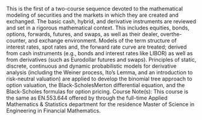 This is the first of a two-course sequence devoted to the mathematical modeling of securities and the markets in which they are created and exchanged. The basic cash, hybrid, and derivative instruments are reviewed and set in a rigorous mathematical context. This includes equities, bonds, options, forwards, futures, and swaps, as well as their dealer, overthe-counter, and exchange environment. Models of the term structure of interest rates, spot rates and, the forward rate curve are treated; derived from cash instruments (e.g., bonds and interest rates like LIBOR) as well as from derivatives (such as Eurodollar futures and swaps). Principles of static, discrete, continuous and dynamic probabilistic models for derivative analysis (including the Weiner process, Ito’s Lemma, and an introduction to risk-neutral valuation) are applied to develop the binomial tree approach to option valuation, the Black-ScholesMerton differential equation, and the Black-Scholes formulas for option pricing. Course Note(s): This course is the same as EN.553.644 offered by through the full-time Applied Mathematics & Statistics department for the residence Master of Science in Engineering in Financial Mathematics.